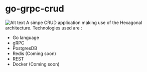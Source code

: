 # go-grpc-crud
![Alt text](https://github.com/AntonyIS/go-grpc-crud/blob/main/Docs/hex_arch_1.png "Hexagonal Architecture")
A simpe CRUD application making use of the Hexagonal architecture. Technologies used are :
* Go language
* gRPC
* PostgresDB
* Redis (Coming soon)
* REST 
* Docker (Coming soon)
